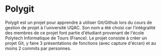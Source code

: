 # Polygit 
Polygit est un projet pour apprendre à utiliser Git/Github lors du cours de gestion de projet à l'université UQAC.
Son nom a été choisi car l'intégralité des membres de ce projet font partie d'étudiant provenant de l'école Polytech Informatique de Tours (France).
Le projet consiste à créer un projet Git, y faire 3 présentations de fonctions (avec capture d'écran) et au moins 2 commits par personnes.
